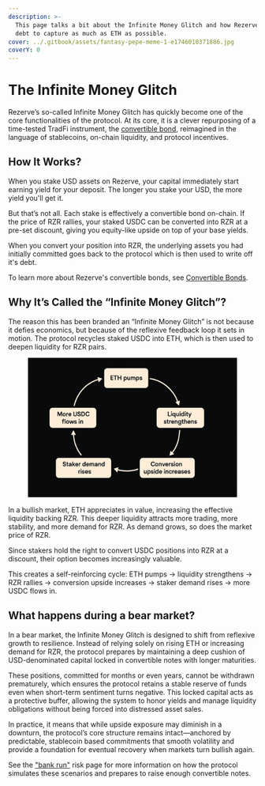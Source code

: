 ```yaml
---
description: >-
  This page talks a bit about the Infinite Money Glitch and how Rezerve raises
  debt to capture as much as ETH as possible.
cover: ../.gitbook/assets/fantasy-pepe-meme-1-e1746010371886.jpg
coverY: 0
---
```


# The Infinite Money Glitch

Rezerve’s so-called Infinite Money Glitch has quickly become one of the core functionalities of the protocol. At its core, it is a clever repurposing of a time-tested TradFi instrument, the [convertible bond](raising-debt-and-acquiring-eth/convertible-notes.md), reimagined in the language of stablecoins, on-chain liquidity, and protocol incentives.

## How It Works?

When you stake USD assets on Rezerve, your capital immediately start earning yield for your deposit. The longer you stake your USD, the more yield you'll get it.

But that’s not all. Each stake is effectively a convertible bond on-chain. If the price of RZR rallies, your staked USDC can be converted into RZR at a pre-set discount, giving you equity-like upside on top of your base yields.

When you convert your position into RZR, the underlying assets you had initially committed goes back to the protocol which is then used to write off it's debt.

To learn more about Rezerve's convertible bonds, see [Convertible Bonds](raising-debt-and-acquiring-eth/convertible-notes.md).

## Why It’s Called the “Infinite Money Glitch”?

The reason this has been branded an “Infinite Money Glitch” is not because it defies economics, but because of the reflexive feedback loop it sets in motion. The protocol recycles staked USDC into ETH, which is then used to deepen liquidity for RZR pairs.

<figure><img src="../.gitbook/assets/image.png" alt=""><figcaption></figcaption></figure>

In a bullish market, ETH appreciates in value, increasing the effective liquidity backing RZR. This deeper liquidity attracts more trading, more stability, and more demand for RZR. As demand grows, so does the market price of RZR.

Since stakers hold the right to convert USDC positions into RZR at a discount, their option becomes increasingly valuable.

This creates a self-reinforcing cycle: ETH pumps → liquidity strengthens → RZR rallies → conversion upside increases → staker demand rises → more USDC flows in.

## What happens during a bear market?

In a bear market, the Infinite Money Glitch is designed to shift from reflexive growth to resilience. Instead of relying solely on rising ETH or increasing demand for RZR, the protocol prepares by maintaining a deep cushion of USD-denominated capital locked in convertible notes with longer maturities.

These positions, committed for months or even years, cannot be withdrawn prematurely, which ensures the protocol retains a stable reserve of funds even when short-term sentiment turns negative. This locked capital acts as a protective buffer, allowing the system to honor yields and manage liquidity obligations without being forced into distressed asset sales.

In practice, it means that while upside exposure may diminish in a downturn, the protocol’s core structure remains intact—anchored by predictable, stablecoin based commitments that smooth volatility and provide a foundation for eventual recovery when markets turn bullish again.

See the ["bank run"](raising-debt-and-acquiring-eth/the-bank-run-risk/) risk page for more information on how the protocol simulates these scenarios and prepares to raise enough convertible notes.

